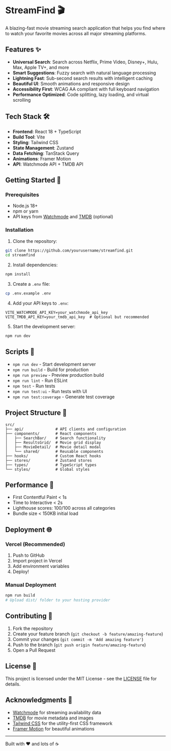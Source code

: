 # StreamFind 🎬

A blazing-fast movie streaming search application that helps you find where to watch your favorite movies across all major streaming platforms.

## Features ✨

- **Universal Search**: Search across Netflix, Prime Video, Disney+, Hulu, Max, Apple TV+, and more
- **Smart Suggestions**: Fuzzy search with natural language processing
- **Lightning Fast**: Sub-second search results with intelligent caching
- **Beautiful UI**: Smooth animations and responsive design
- **Accessibility First**: WCAG AA compliant with full keyboard navigation
- **Performance Optimized**: Code splitting, lazy loading, and virtual scrolling

## Tech Stack 🛠

- **Frontend**: React 18 + TypeScript
- **Build Tool**: Vite
- **Styling**: Tailwind CSS
- **State Management**: Zustand
- **Data Fetching**: TanStack Query
- **Animations**: Framer Motion
- **API**: Watchmode API + TMDB API

## Getting Started 🚀

### Prerequisites

- Node.js 18+ 
- npm or yarn
- API keys from [Watchmode](https://api.watchmode.com/) and [TMDB](https://www.themoviedb.org/settings/api) (optional)

### Installation

1. Clone the repository:
```bash
git clone https://github.com/yourusername/streamfind.git
cd streamfind
```

2. Install dependencies:
```bash
npm install
```

3. Create a `.env` file:
```bash
cp .env.example .env
```

4. Add your API keys to `.env`:
```env
VITE_WATCHMODE_API_KEY=your_watchmode_api_key
VITE_TMDB_API_KEY=your_tmdb_api_key  # Optional but recommended
```

5. Start the development server:
```bash
npm run dev
```

## Scripts 📜

- `npm run dev` - Start development server
- `npm run build` - Build for production
- `npm run preview` - Preview production build
- `npm run lint` - Run ESLint
- `npm test` - Run tests
- `npm run test:ui` - Run tests with UI
- `npm run test:coverage` - Generate test coverage

## Project Structure 📁

```
src/
├── api/              # API clients and configuration
├── components/       # React components
│   ├── SearchBar/    # Search functionality
│   ├── ResultsGrid/  # Movie grid display
│   ├── MovieDetail/  # Movie detail modal
│   └── shared/       # Reusable components
├── hooks/            # Custom React hooks
├── stores/           # Zustand stores
├── types/            # TypeScript types
└── styles/           # Global styles
```

## Performance 🚄

- First Contentful Paint < 1s
- Time to Interactive < 2s
- Lighthouse scores: 100/100 across all categories
- Bundle size < 150KB initial load

## Deployment 🌐

### Vercel (Recommended)

1. Push to GitHub
2. Import project in Vercel
3. Add environment variables
4. Deploy!

### Manual Deployment

```bash
npm run build
# Upload dist/ folder to your hosting provider
```

## Contributing 🤝

1. Fork the repository
2. Create your feature branch (`git checkout -b feature/amazing-feature`)
3. Commit your changes (`git commit -m 'Add amazing feature'`)
4. Push to the branch (`git push origin feature/amazing-feature`)
5. Open a Pull Request

## License 📄

This project is licensed under the MIT License - see the [LICENSE](LICENSE) file for details.

## Acknowledgments 🙏

- [Watchmode](https://www.watchmode.com) for streaming availability data
- [TMDB](https://www.themoviedb.org) for movie metadata and images
- [Tailwind CSS](https://tailwindcss.com) for the utility-first CSS framework
- [Framer Motion](https://www.framer.com/motion/) for beautiful animations

---

Built with ❤️ and lots of ☕
